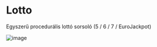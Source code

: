 # Lotto
Egyszerű procedurális lottó sorsoló (5 / 6 / 7 / EuroJackpot)

![image](https://user-images.githubusercontent.com/63890454/200185136-e9bc7ab6-ec85-411d-b964-c40a4c05c8d4.png)
